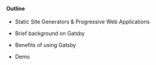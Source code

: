 #### Outline

- Static Site Generators & Progressive Web Applications

- Brief background on Gatsby
- Benefits of using Gatsby
- Demo
